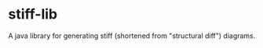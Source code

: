 # stiff-lib
 
A java library for generating stiff (shortened from "structural diff") diagrams. 









